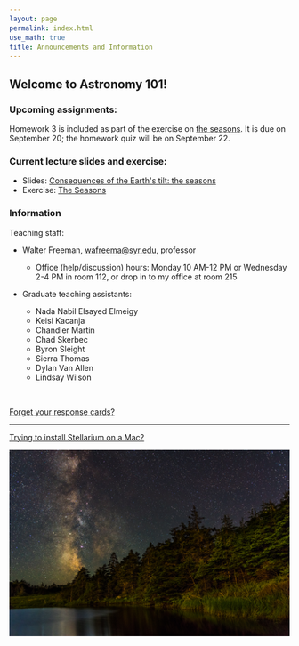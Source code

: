 ```yaml
---
layout: page 
permalink: index.html
use_math: true 
title: Announcements and Information
---
```


## Welcome to Astronomy 101!

### Upcoming assignments:

Homework 3 is included as part of the exercise on <a href="tutorials/the-seasons/the-seasons.pdf">the seasons</a>. It is due on September 20; the homework quiz will be on September 22.

### Current lecture slides and exercise:

* Slides: <a href="slides/lecture5/lecture5.pdf">Consequences of the Earth's tilt: the seasons</a> 
* Exercise: <a href="tutorials/the-seasons/the-seasons.pdf">The Seasons</a>



### Information

Teaching staff:

* Walter Freeman, <wafreema@syr.edu>, professor
  * Office (help/discussion) hours: Monday 10 AM-12 PM or Wednesday 2-4 PM in room 112, or drop in to my office at room 215

* Graduate teaching assistants:
  - Nada Nabil Elsayed Elmeigy
  - Keisi Kacanja
  - Chandler Martin
  - Chad Skerbec
  - Byron Sleight
  - Sierra Thomas
  - Dylan Van Allen
  - Lindsay Wilson
    
<br>


<a href="cards.html">Forget your response cards?</a>

---

<a href="stellarium-mac.html">Trying to install Stellarium on a Mac?</a>

<center> <img src="darkened-milky-way.jpg">
<br>
